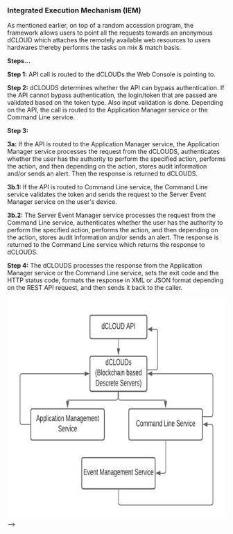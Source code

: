 ### Integrated Execution Mechanism (IEM) <!-- {docsify-ignore} -->

As mentioned earlier, on top of a random accession program, the framework allows users
to point all the requests towards an anonymous dCLOUD which attaches the remotely
available web resources to users hardwares thereby performs the tasks on mix & match
basis.

**Steps...**

**Step 1:** API call is routed to the dCLOUDs the Web Console is pointing to.

**Step 2:** dCLOUDS determines whether the API can bypass authentication. If the API cannot
bypass authentication, the login/token that are passed are validated based on the token
type. Also input validation is done. Depending on the API, the call is routed to the
Application Manager service or the Command Line service.

**Step 3:** 

**3a:** If the API is routed to the Application Manager service, the Application Manager
service processes the request from the dCLOUDS, authenticates whether the user has the
authority to perform the specified action, performs the action, and then depending on the
action, stores audit information and/or sends an alert. Then the response is returned to
dCLOUDS.

**3b.1:** If the API is routed to Command Line service, the Command Line service validates the
token and sends the request to the Server Event Manager service on the user's device.

**3b.2:** The Server Event Manager service processes the request from the Command Line
service, authenticates whether the user has the authority to perform the specified action,
performs the action, and then depending on the action, stores audit information and/or
sends an alert. The response is returned to the Command Line service which returns the
response to dCLOUDS.

**Step 4:** The dCLOUDS processes the response from the Application Manager service or the
Command Line service, sets the exit code and the HTTP status code, formats the response
in XML or JSON format depending on the REST API request, and then sends it back to the
caller.

<img src="./img/iem.png" data-canonical-src="./img/iem.png" width="512" height="512" /> -->
